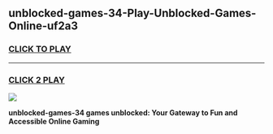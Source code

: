 
## unblocked-games-34-Play-Unblocked-Games-Online-uf2a3
<h3>
<a href="https://premium76.site?title=unblocked-games-34&ref=24A">CLICK TO PLAY</a></h3>
<hr>

<h3>
<a href="https://premium76.site?title=unblocked-games-34&ref=24A">CLICK 2 PLAY</a>
  
</h3>

<a href="https://premium76.site?title=unblocked-games-34&ref=24A"><img src="https://clearcache.store/games.png"></a>


**unblocked-games-34 games unblocked: Your Gateway to Fun and Accessible Online Gaming**
